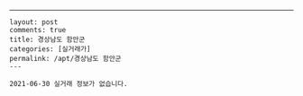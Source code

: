 ---
    layout: post
    comments: true
    title: 경상남도 함안군
    categories: [실거래가]
    permalink: /apt/경상남도 함안군
    ---

    2021-06-30 실거래 정보가 없습니다.

    